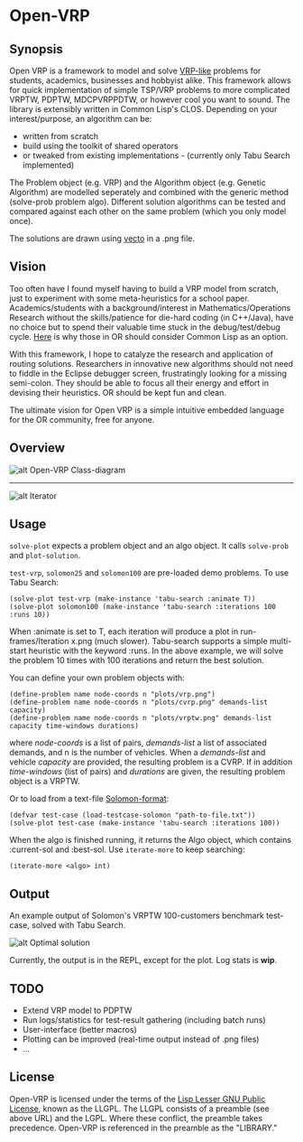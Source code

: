 # Open-VRP

## Synopsis

Open VRP is a framework to model and solve [VRP-like](http://neo.lcc.uma.es/radi-aeb/WebVRP/) problems for students, academics, businesses and hobbyist alike. This framework allows for quick implementation of simple TSP/VRP problems to more complicated VRPTW, PDPTW, MDCPVRPPDTW, or however cool you want to sound. The library is extensibly written in Common Lisp's CLOS. Depending on your interest/purpose, an algorithm can be:

* written from scratch
* build using the toolkit of shared operators
* or tweaked from existing implementations - (currently only Tabu Search implemented)

The Problem object (e.g. VRP) and the Algorithm object (e.g. Genetic Algorithm) are modelled seperately and combined with the generic method (solve-prob problem algo). Different solution algorithms can be tested and compared against each other on the same problem (which you only model once).

The solutions are drawn using [vecto](http://www.xach.com/lisp/vecto/) in a .png file.

## Vision

Too often have I found myself having to build a VRP model from scratch, just to experiment with some meta-heuristics for a school paper. Academics/students with a background/interest in Mathematics/Operations Research without the skills/patience for die-hard coding (in C++/Java), have no choice but to spend their valuable time stuck in the debug/test/debug cycle. [Here](https://kuomarc.wordpress.com/2012/01/27/why-i-love-common-lisp-and-hate-java/) is why those in OR should consider Common Lisp as an option.

With this framework, I hope to catalyze the research and application of routing solutions. Researchers in innovative new algorithms should not need to fiddle in the Eclipse debugger screen, frustratingly looking for a missing semi-colon. They should be able to focus all their energy and effort in devising their heuristics. OR should be kept fun and clean.

The ultimate vision for Open VRP is a simple intuitive embedded language for the OR community, free for anyone.

## Overview

![alt Open-VRP Class-diagram](https://github.com/mck-/Open-VRP/blob/master/class-diagram.png?raw=true "Open-VRP Class-diagram")

---

![alt Iterator](https://github.com/mck-/Open-VRP/blob/master/iterator.png?raw=true "Iterator")

## Usage

`solve-plot` expects a problem object and an algo object. It calls `solve-prob` and `plot-solution`.

`test-vrp`, `solomon25` and `solomon100` are pre-loaded demo problems. To use Tabu Search:

```
(solve-plot test-vrp (make-instance 'tabu-search :animate T))
(solve-plot solomon100 (make-instance 'tabu-search :iterations 100 :runs 10))
```

When :animate is set to T, each iteration will produce a plot in run-frames/Iteration x.png (much slower). 
Tabu-search supports a simple multi-start heuristic with the keyword :runs. In the above example, we will solve the problem 10 times with 100 iterations and return the best solution.

You can define your own problem objects with:

```
(define-problem name node-coords n "plots/vrp.png")
(define-problem name node-coords n "plots/cvrp.png" demands-list capacity)
(define-problem name node-coords n "plots/vrptw.png" demands-list capacity time-windows durations)
```

where *node-coords* is a list of pairs, *demands-list* a list of associated demands, and n is the number of vehicles. When a *demands-list* and vehicle *capacity* are provided, the resulting problem is a CVRP. If in addition *time-windows* (list of pairs) and *durations* are given, the resulting problem object is a VRPTW.

Or to load from a text-file [Solomon-format](http://neo.lcc.uma.es/radi-aeb/WebVRP/index.html?/Problem_Instances/CVRPTWInstances.html):

```
(defvar test-case (load-testcase-solomon "path-to-file.txt"))
(solve-plot test-case (make-instance 'tabu-search :iterations 100))
```

When the algo is finished running, it returns the Algo object, which contains :current-sol and :best-sol. Use `iterate-more` to keep searching:

```
(iterate-more <algo> int)
```

## Output

An example output of Solomon's VRPTW 100-customers benchmark test-case, solved with Tabu Search.

![alt Optimal solution](https://github.com/mck-/Open-VRP/blob/master/plots/solomon100-optimal.png?raw=true "Optimal solution")

Currently, the output is in the REPL, except for the plot. Log stats is **wip**.

## TODO

* Extend VRP model to PDPTW
* Run logs/statistics for test-result gathering (including batch runs)
* User-interface (better macros)
* Plotting can be improved (real-time output instead of .png files)
* ...

## License

Open-VRP is licensed under the terms of the [Lisp Lesser GNU
Public License](http://opensource.franz.com/preamble.html), known as
the LLGPL.  The LLGPL consists of a preamble (see above URL) and the
LGPL.  Where these conflict, the preamble takes precedence. 
Open-VRP is referenced in the preamble as the "LIBRARY."
